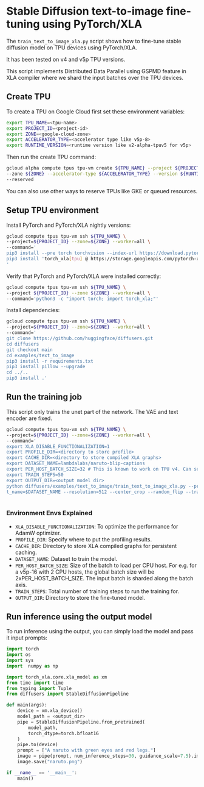 # Stable Diffusion text-to-image fine-tuning using PyTorch/XLA

The `train_text_to_image_xla.py` script shows how to fine-tune stable diffusion model on TPU devices using PyTorch/XLA.

It has been tested on v4 and v5p TPU versions.

This script implements Distributed Data Parallel using GSPMD feature in XLA compiler
where we shard the input batches over the TPU devices.

## Create TPU

To create a TPU on Google Cloud first set these environment variables:

```bash
export TPU_NAME=<tpu-name>
export PROJECT_ID=<project-id>
export ZONE=<google-cloud-zone>
export ACCELERATOR_TYPE=<accelerator type like v5p-8>
export RUNTIME_VERSION=<runtime version like v2-alpha-tpuv5 for v5p>
```

Then run the create TPU command:
```bash
gcloud alpha compute tpus tpu-vm create ${TPU_NAME} --project ${PROJECT_ID} 
--zone ${ZONE} --accelerator-type ${ACCELERATOR_TYPE} --version ${RUNTIME_VERSION} 
--reserved
```

You can also use other ways to reserve TPUs like GKE or queued resources.

## Setup TPU environment

Install PyTorch and PyTorch/XLA nightly versions:
```bash
gcloud compute tpus tpu-vm ssh ${TPU_NAME} \
--project=${PROJECT_ID} --zone=${ZONE} --worker=all \
--command='
pip3 install --pre torch torchvision --index-url https://download.pytorch.org/whl/nightly/cpu
pip3 install 'torch_xla[tpu] @ https://storage.googleapis.com/pytorch-xla-releases/wheels/tpuvm/torch_xla-2.5.0.dev-cp310-cp310-linux_x86_64.whl' -f https://storage.googleapis.com/libtpu-releases/index.html
'
```

Verify that PyTorch and PyTorch/XLA were installed correctly:

```bash
gcloud compute tpus tpu-vm ssh ${TPU_NAME} \
--project ${PROJECT_ID} --zone ${ZONE} --worker=all \
--command='python3 -c "import torch; import torch_xla;"'
```

Install dependencies:
```bash
gcloud compute tpus tpu-vm ssh ${TPU_NAME} \
--project=${PROJECT_ID} --zone=${ZONE} --worker=all \
--command='
git clone https://github.com/huggingface/diffusers.git
cd diffusers
git checkout main
cd examples/text_to_image
pip3 install -r requirements.txt
pip3 install pillow --upgrade
cd ../..
pip3 install .'
```

## Run the training job

This script only trains the unet part of the network. The VAE and text encoder
are fixed.

```bash
gcloud compute tpus tpu-vm ssh ${TPU_NAME} \
--project=${PROJECT_ID} --zone=${ZONE} --worker=all \
--command='
export XLA_DISABLE_FUNCTIONALIZATION=1 
export PROFILE_DIR=<directory to store profile>
export CACHE_DIR=<directory to store compiled XLA graphs>
export DATASET_NAME=lambdalabs/naruto-blip-captions
export PER_HOST_BATCH_SIZE=32 # This is known to work on TPU v4. Can set this to 64 for TPU v5p
export TRAIN_STEPS=50
export OUTPUT_DIR=<output model dir>
python diffusers/examples/text_to_image/train_text_to_image_xla.py --pretrained_model_name_or_path=stabilityai/stable-diffusion-2-base --datase
t_name=$DATASET_NAME --resolution=512 --center_crop --random_flip --train_batch_size=$PER_HOST_BATCH_SIZE  --max_train_steps=$TRAIN_STEPS --learning_rate=1e-06 --mixed_precision=bf16 --profile_duration=80000 --output_dir=$OUTPUT_DIR --dataloader_num_workers=4 --loader_prefetch_size=4 --device_prefetch_size=4' 
   
```

### Environment Envs Explained

*   `XLA_DISABLE_FUNCTIONALIZATION`: To optimize the performance for AdamW optimizer.
*   `PROFILE_DIR`: Specify where to put the profiling results.
*   `CACHE_DIR`: Directory to store XLA compiled graphs for persistent caching.
*   `DATASET_NAME`: Dataset to train the model. 
*   `PER_HOST_BATCH_SIZE`: Size of the batch to load per CPU host. For e.g. for a v5p-16 with 2 CPU hosts, the global batch size will be 2xPER_HOST_BATCH_SIZE. The input batch is sharded along the batch axis.
*    `TRAIN_STEPS`: Total number of training steps to run the training for.
*    `OUTPUT_DIR`: Directory to store the fine-tuned model.

## Run inference using the output model

To run inference using the output, you can simply load the model and pass it
input prompts:

```python
import torch
import os
import sys
import  numpy as np

import torch_xla.core.xla_model as xm
from time import time
from typing import Tuple
from diffusers import StableDiffusionPipeline

def main(args):
    device = xm.xla_device()
    model_path = <output_dir>
    pipe = StableDiffusionPipeline.from_pretrained(
        model_path, 
        torch_dtype=torch.bfloat16
    )
    pipe.to(device)
    prompt = ["A naruto with green eyes and red legs."]
    image = pipe(prompt, num_inference_steps=30, guidance_scale=7.5).images[0]
    image.save("naruto.png")

if __name__ == '__main__':
    main()
```